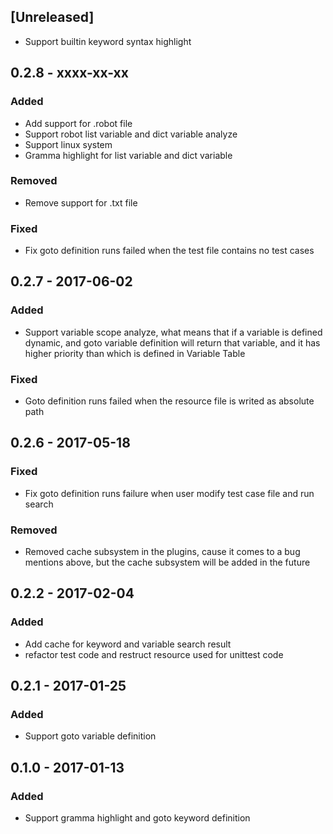 ## [Unreleased]
- Support builtin keyword syntax highlight

## 0.2.8 - xxxx-xx-xx
### Added
- Add support for .robot file
- Support robot list variable and dict variable analyze
- Support linux system
- Gramma highlight for list variable and dict variable

### Removed
- Remove support for .txt file

### Fixed
- Fix goto definition runs failed when the test file contains no test cases

## 0.2.7 - 2017-06-02
### Added
- Support variable scope analyze, what means that if a variable is defined dynamic, and goto variable definition will return that variable, and it has higher priority than which is defined in Variable Table

### Fixed
- Goto definition runs failed when the resource file is writed as absolute path

## 0.2.6 - 2017-05-18
### Fixed
- Fix goto definition runs failure when user modify test case file and run search

### Removed
- Removed cache subsystem in the plugins, cause it comes to a bug mentions above, but the cache subsystem will be added in the future

## 0.2.2 - 2017-02-04
### Added
- Add cache for keyword and variable search result
- refactor test code and restruct resource used for unittest code

## 0.2.1 - 2017-01-25
### Added
- Support goto variable definition

## 0.1.0 - 2017-01-13
### Added
- Support gramma highlight and goto keyword definition